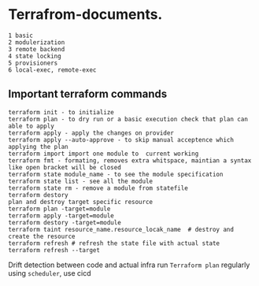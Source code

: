 # Terrafrom-documents.
```
1 basic
2 modulerization 
3 remote backend
4 state locking 
5 provisioners
6 local-exec, remote-exec
```
## Important terraform commands
```
terraform init - to initialize
terraform plan - to dry run or a basic execution check that plan can able to apply
terraform apply - apply the changes on provider 
terraform apply --auto-approve - to skip manual acceptence which applying the plan
terraform import import one module to  current working
terraform fmt - formating, removes extra whitspace, maintian a syntax like open bracket will be closed
terraform state module_name - to see the module specification
terraform state list - see all the module
terraform state rm - remove a module from statefile
terraform destory
plan and destroy target specific resource
terraform plan -target=module
terraform apply -target=module
terraform destory -target=module
terraform taint resource_name.resource_locak_name  # destroy and create the resource
terraform refresh # refresh the state file with actual state
terraform refresh --target

```
Drift detection between code and actual infra
run `Terraform plan` regularly using `scheduler`, use cicd






